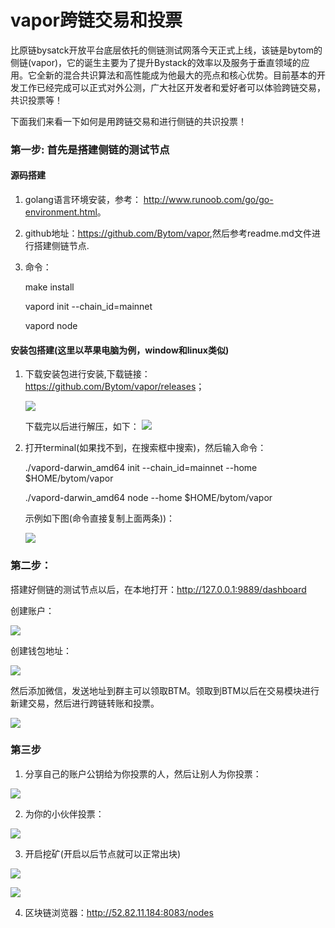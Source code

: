 # vapor跨链交易和投票


比原链bysatck开放平台底层依托的侧链测试网落今天正式上线，该链是bytom的侧链(vapor)，它的诞生主要为了提升Bystack的效率以及服务于垂直领域的应用。它全新的混合共识算法和高性能成为他最大的亮点和核心优势。目前基本的开发工作已经完成可以正式对外公测，广大社区开发者和爱好者可以体验跨链交易，共识投票等！


下面我们来看一下如何是用跨链交易和进行侧链的共识投票！

### 第一步: 首先是搭建侧链的测试节点

#### 源码搭建

1. golang语言环境安装，参考： <http://www.runoob.com/go/go-environment.html>。
2. github地址：<https://github.com/Bytom/vapor>,然后参考readme.md文件进行搭建侧链节点.
3. 命令：

    make install

    vapord init --chain_id=mainnet
    
    vapord node

#### 安装包搭建(这里以苹果电脑为例，window和linux类似)

1. 下载安装包进行安装,下载链接：<https://github.com/Bytom/vapor/releases>；

    ![](https://raw.githubusercontent.com/huangxinglong/picture/master/vapor/5.png)

    下载完以后进行解压，如下：
    ![](https://raw.githubusercontent.com/huangxinglong/picture/master/vapor/7.jpg)

2. 打开terminal(如果找不到，在搜索框中搜索)，然后输入命令：

    ./vapord-darwin_amd64 init --chain_id=mainnet --home $HOME/bytom/vapor

    ./vapord-darwin_amd64  node --home $HOME/bytom/vapor

    示例如下图(命令直接复制上面两条))：

    ![](https://raw.githubusercontent.com/huangxinglong/picture/master/vapor/8.png)


### 第二步：

搭建好侧链的测试节点以后，在本地打开：<http://127.0.0.1:9889/dashboard>

创建账户：


![](https://raw.githubusercontent.com/huangxinglong/picture/master/vapor/1.jpg)

创建钱包地址：

![](https://raw.githubusercontent.com/huangxinglong/picture/master/vapor/3.jpg)

然后添加微信，发送地址到群主可以领取BTM。领取到BTM以后在交易模块进行新建交易，然后进行跨链转账和投票。

![](https://raw.githubusercontent.com/huangxinglong/picture/master/vapor/2.jpg)




### 第三步

1. 分享自己的账户公钥给为你投票的人，然后让别人为你投票：

![](https://raw.githubusercontent.com/huangxinglong/picture/master/vapor/6.png)

2. 为你的小伙伴投票：

![](https://raw.githubusercontent.com/huangxinglong/picture/master/vapor/9.png)

3. 开启挖矿(开启以后节点就可以正常出块)

![](https://raw.githubusercontent.com/huangxinglong/picture/master/vapor/10.png)


![](https://raw.githubusercontent.com/huangxinglong/picture/master/vapor/11.png)

4. 区块链浏览器：<http://52.82.11.184:8083/nodes>

